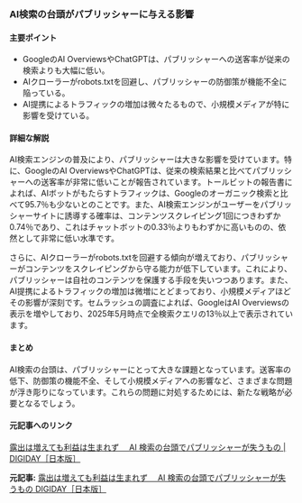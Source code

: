 ### AI検索の台頭がパブリッシャーに与える影響

#### 主要ポイント
- GoogleのAI OverviewsやChatGPTは、パブリッシャーへの送客率が従来の検索よりも大幅に低い。
- AIクローラーがrobots.txtを回避し、パブリッシャーの防御策が機能不全に陥っている。
- AI提携によるトラフィックの増加は微々たるもので、小規模メディアが特に影響を受けている。

#### 詳細な解説
AI検索エンジンの普及により、パブリッシャーは大きな影響を受けています。特に、GoogleのAI OverviewsやChatGPTは、従来の検索結果と比べてパブリッシャーへの送客率が非常に低いことが報告されています。トールビットの報告書によれば、AIボットがもたらすトラフィックは、Googleのオーガニック検索と比べて95.7％も少ないとのことです。また、AI検索エンジンがユーザーをパブリッシャーサイトに誘導する確率は、コンテンツスクレイピング1回につきわずか0.74％であり、これはチャットボットの0.33％よりもわずかに高いものの、依然として非常に低い水準です。

さらに、AIクローラーがrobots.txtを回避する傾向が増えており、パブリッシャーがコンテンツをスクレイピングから守る能力が低下しています。これにより、パブリッシャーは自社のコンテンツを保護する手段を失いつつあります。また、AI提携によるトラフィックの増加は微増にとどまっており、小規模メディアほどその影響が深刻です。セムラッシュの調査によれば、GoogleはAI Overviewsの表示を増やしており、2025年5月時点で全検索クエリの13％以上で表示されています。

#### まとめ
AI検索の台頭は、パブリッシャーにとって大きな課題となっています。送客率の低下、防御策の機能不全、そして小規模メディアへの影響など、さまざまな問題が浮き彫りになっています。これらの問題に対処するためには、新たな戦略が必要となるでしょう。

#### 元記事へのリンク
[露出は増えても利益は生まれず　 AI 検索の台頭でパブリッシャーが失うもの | DIGIDAY［日本版］](https://digiday.jp/publishers/ai-search-publishers-traffic/)

**元記事:** [露出は増えても利益は生まれず　 AI 検索の台頭でパブリッシャーが失うもの DIGIDAY［日本版］](https://digiday.jp/platforms/from-hype-to-reality-ai-in-publishing-by-the-numbers/)